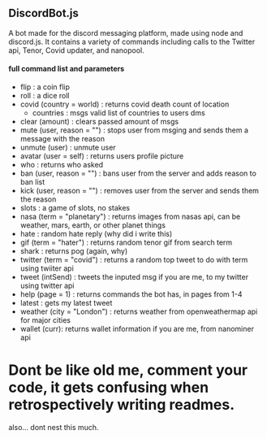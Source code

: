 ## DiscordBot.js

A bot made for the discord messaging platform, made using node and discord.js. It contains a variety of commands including calls to the Twitter api, Tenor, Covid updater, and nanopool.

#### full command list and parameters

- flip : a coin flip
- roll : a dice roll
- covid (country = world) : returns covid death count of location
  - countries : msgs valid list of countries to users dms
- clear (amount) : clears passed amount of msgs
- mute (user, reason = "") : stops user from msging and sends them a message with the reason
- unmute (user) : unmute user
- avatar (user = self) : returns users profile picture
- who : returns who asked
- ban (user, reason = "") : bans user from the server and adds reason to ban list
- kick (user, reason = "") : removes user from the server and sends them the reason
- slots : a game of slots, no stakes
- nasa (term = "planetary") : returns images from nasas api, can be weather, mars, earth, or other planet things
- hate : random hate reply (why did i write this)
- gif (term = "hater") : returns random tenor gif from search term
- shark : returns pog (again, why)
- twitter (term = "covid") : returns a random top tweet to do with term using twiiter api
- tweet (intSend) : tweets the inputed msg if you are me, to my twitter using twitter api 
- help (page = 1) : returns commands the bot has, in pages from 1-4
- latest : gets my latest tweet
- weather (city = "London") : returns weather from openweathermap api for major cities
- wallet (curr): returns wallet information if you are me, from nanominer api




# Dont be like old me, comment your code, it gets confusing when retrospectively writing readmes.
also... dont nest this much.
